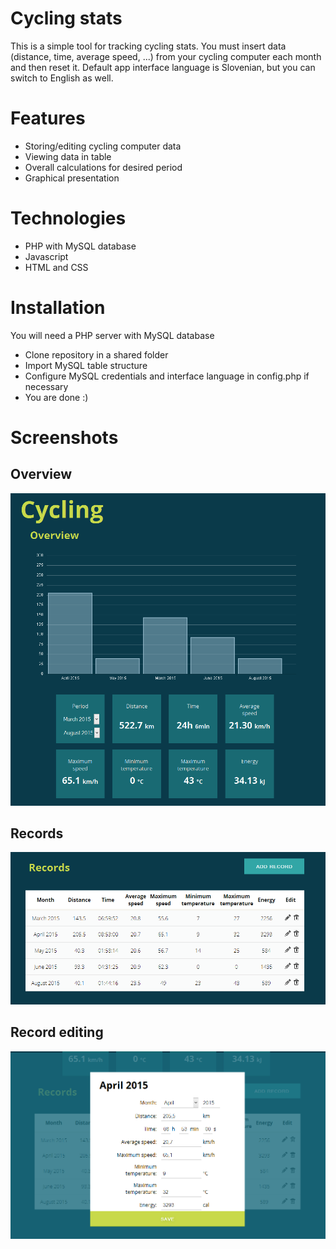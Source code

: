 # Cycling stats
This is a simple tool for tracking cycling stats. You must insert data (distance, time, average speed, ...) from your cycling computer each month and then reset it. Default app interface language is Slovenian, but you can switch to English as well.

# Features
* Storing/editing cycling computer data
* Viewing data in table
* Overall calculations for desired period
* Graphical presentation

# Technologies
* PHP with MySQL database
* Javascript
* HTML and CSS

# Installation
You will need a PHP server with MySQL database
* Clone repository in a shared folder
* Import MySQL table structure
* Configure MySQL credentials and interface language in config.php if necessary
* You are done :)

# Screenshots

## Overview

![Overview](Screenshots/overview.png "Overview")

## Records

![Records](Screenshots/records.png "Records")

## Record editing

![Record editing](Screenshots/edit.png "Record editing")
